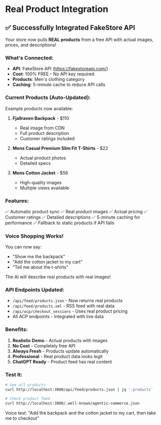 # Real Product Integration

## ✅ Successfully Integrated FakeStore API

Your store now pulls **REAL products** from a free API with actual images, prices, and descriptions!

### What's Connected:
- **API**: FakeStore API (https://fakestoreapi.com/)
- **Cost**: 100% FREE - No API key required
- **Products**: Men's clothing category
- **Caching**: 5-minute cache to reduce API calls

### Current Products (Auto-Updated):

Example products now available:
1. **Fjallraven Backpack** - $110
   - Real image from CDN
   - Full product description
   - Customer ratings included

2. **Mens Casual Premium Slim Fit T-Shirts** - $22
   - Actual product photos
   - Detailed specs

3. **Mens Cotton Jacket** - $56
   - High-quality images
   - Multiple views available

### Features:
✅ Automatic product sync
✅ Real product images
✅ Actual pricing
✅ Customer ratings
✅ Detailed descriptions
✅ 5-minute caching for performance
✅ Fallback to static products if API fails

### Voice Shopping Works!
You can now say:
- "Show me the backpack"
- "Add the cotton jacket to my cart"
- "Tell me about the t-shirts"

The AI will describe real products with real images!

### API Endpoints Updated:
- `/api/feed/products.json` - Now returns real products
- `/api/feed/products.xml` - RSS feed with real data
- `/api/acp/checkout_sessions` - Uses real product pricing
- All ACP endpoints - Integrated with live data

### Benefits:
1. **Realistic Demo** - Actual products with images
2. **No Cost** - Completely free API
3. **Always Fresh** - Products update automatically
4. **Professional** - Real product data looks legit
5. **ChatGPT Ready** - Product feed has real content

### Test It:
```bash
# See all products
curl http://localhost:3000/api/feed/products.json | jq '.products'

# Check product feed
curl http://localhost:3000/.well-known/agentic-commerce.json
```

Voice test: "Add the backpack and the cotton jacket to my cart, then take me to checkout"
